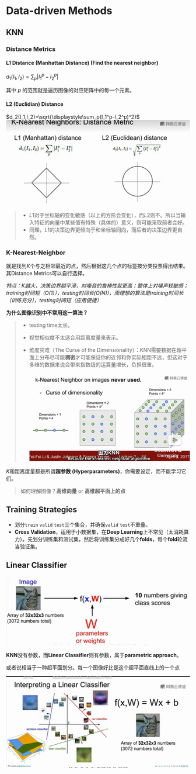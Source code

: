 # Data-driven Methods

## KNN

### Distance Metrics

#### L1 Distance (Manhattan Distance) (Find the nearest neighbor)

$d_1(I_1,I_2)=\displaystyle\sum_p \left| I_1^p-I_2^p \right|$

其中 $p$ 的范围就是遍历图像的对应矩阵中的每一个元素。

#### L2 (Euclidian) Distance

$d_2(I_1,I_2)=\sqrt{\displaystyle\sum_p(I_1^p-I_2^p)^2}$
![Fig. 1](.\notes_images\image.png)
> - $L1$对于坐标轴的变化敏感（以上的方形会变化），而$L2$则不。所以当输入特征的向量中某些值有特殊（具体的）意义，则可能采取前者会好。
> - 同理，$L1$的决策边界更倾向于和坐标轴同向，而后者的决策边界更自然。

### K-Nearest-Neighbor

就是找到$K$个与之相邻最近的点，然后根据这几个点的标签按分类投票得出结果。其Distance Metrics可以自行选择。

_特点：K越大，决策边界越平滑，对噪音的鲁棒性就更高；整体上对噪声较敏感；training时间短（$O(1)$），testing时间长($O(N)$)，而理想的算法是training时间长（训练充分），testing时间短（应用便捷）_

**为什么图像识别中不常用这一算法？**

> - testing time太长。
>
> - 视觉相似度不太适合用距离度量来表示。
>
> - 维度灾难（The Curse of the Dimensionality）：KNN需要数据在超平面上分布尽可能**稠密**才可能保证你的近邻和你实际相距不远，但这对于多维的数据来说会带来指数级的运算量增长，负担很重。
>
>   ![Fig. 2](.\notes_images\image-20250217122104928.png)

$K$和距离度量都是所谓**超参数 (Hyperparameters)**，你需要设定，而不能学习它们。

> 如何理解图像？**高维向量** or **高维超平面上的点**

## Training Strategies

- 划分`train` `valid` `test`三个集合，并确保`valid` `test`不重叠。
- **Cross Validation**，适用于小数据集，在**Deep Learning**上不常见（太消耗算力）。先划分训练集和测试集，然后将训练集分成好几个**folds**，每个**fold**轮流当验证集。

## Linear Classifier

![Fig. 3](.\notes_images\image-20250218173937843.png)

**KNN**没有参数，而**Linear Classifier**则有参数，属于**parametric approach**。

或者说相当于一种超平面划分。每一个图像好比是这个超平面直线上的一个点

![Fig. 4](.\notes_images\image-20250218175946610.png)